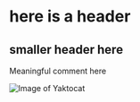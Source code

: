 # here is a header
## smaller header here

Meaningful comment here

![Image of Yaktocat](https://octodex.github.com/images/yaktocat.png)
